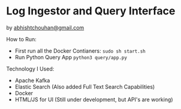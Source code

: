 # Log Ingestor and Query Interface

by abhishtchouhan@gmail.com

How to Run:

 - First run all the Docker Contianers:
 `sudo sh start.sh`
 - Run Python Query App
 `python3 query/app.py`
 

Technology I Used:

 - Apache Kafka
 - Elastic Search (Also added Full Text Search Capabilities)
 - Docker 
 - HTML/JS for UI (Still under development, but API's are working)

   
    

